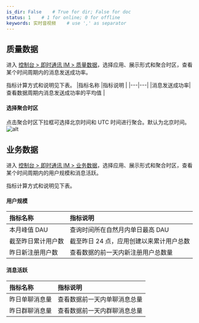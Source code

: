 ```yaml
---
is_dir: False    # True for dir; False for doc
status: 1    # 1 for online; 0 for offline
keywords: 实时音视频    # use ',' as separator
---
```


## 质量数据

进入 [控制台 > 即时通讯 IM > 质量数据](https://console.volcengine.com/rtc/im/qualityStatistics)，选择应用、展示形式和聚合时区，查看某个时间周期内的消息发送成功率。

指标计算方式和说明见下表。
|指标名称 |指标说明 |
|---|---|
|消息发送成功率| 查看数据周期内消息发送成功率的平均值 |

#### 选择聚合时区
点击聚合时区下拉框可选择北京时间和 UTC 时间进行聚合。默认为北京时间。
![alt](https://portal.volccdn.com/obj/volcfe/cloud-universal-doc/upload_af74557f7ca1ba4cdc11e5a5d4805679.png)



## 业务数据

进入 [控制台 > 即时通讯 IM > 业务数据](https://console.volcengine.com/rtc/im/usageStatistics)，选择应用、展示形式和聚合时区，查看某个时间周期内的用户规模和消息活跃。

指标计算方式和说明见下表。
#### 用户规模
|指标名称 |指标说明 |
|:--|:--|
|本月峰值 DAU |查询时间所在自然月内单日最高 DAU |
|截至昨日累计用户数 | 截至昨日 24 点，应用创建以来累计用户总数|
|昨日新注册用户数 | 查看数据的前一天内新注册用户总数量|

#### 消息活跃

|指标名称 |指标说明 |
|:--|:--|
|昨日单聊消息量 |查看数据前一天内单聊消息总量 |
|昨日群聊消息量 |查看数据前一天内群聊消息总量 |
